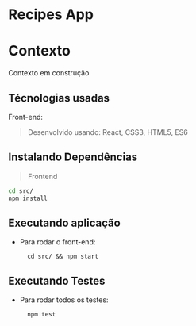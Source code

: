 # Recipes App

# Contexto
Contexto em construção

## Técnologias usadas

Front-end:
> Desenvolvido usando: React, CSS3, HTML5, ES6

## Instalando Dependências
> Frontend
```bash
cd src/
npm install
``` 
## Executando aplicação
* Para rodar o front-end:

  ```
    cd src/ && npm start
  ```

## Executando Testes

* Para rodar todos os testes:

  ```
    npm test
  ```
